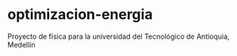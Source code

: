 # optimizacion-energia
Proyecto de física para la universidad del Tecnológico de Antioquia, Medellín
